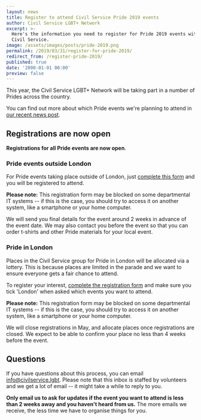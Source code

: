 ```yaml
---
layout: news
title: Register to attend Civil Service Pride 2019 events
author: Civil Service LGBT+ Network
excerpt: >-
  Here's the information you need to register for Pride 2019 events with the
  Civil Service.
image: /assets/images/posts/pride-2019.png
permalink: /2019/03/31/register-for-pride-2019/
redirect_from: /register-pride-2019/
published: true
date: '2000-01-01 00:00'
preview: false
---
```


This year, the Civil Service LGBT+ Network will be taking part in a number of Prides across the country. 

You can find out more about which Pride events we're planning to attend in [our recent news post](/2019/03/01/pride-2019-what-you-need-to-know/).

## Registrations are now open

**Registrations for all Pride events are now open**. 

### Pride events outside London 

For Pride events taking place outside of London, just [complete this form](https://forms.gle/23Trq8wuLa7VroJJ9) and you will be registered to attend.

**Please note:** This registration form may be blocked on some departmental IT systems -- if this is the case, you should try to access it on another system, like a smartphone or your home computer.

We will send you final details for the event around 2 weeks in advance of the event date. We may also contact you before the event so that you can order t-shirts and other Pride materials for your local event.

### Pride in London

Places in the Civil Service group for Pride in London will be allocated via a lottery. This is because places are limited in the parade and we want to ensure everyone gets a fair chance to attend.

To register your interest, [complete the registration form](https://forms.gle/23Trq8wuLa7VroJJ9) and make sure you tick 'London' when asked which events you want to attend.

**Please note:** This registration form may be blocked on some departmental IT systems -- if this is the case, you should try to access it on another system, like a smartphone or your home computer.

We will close registrations in May, and allocate places once registrations are closed. We expect to be able to confirm your place no less than 4 weeks before the event.

## Questions

If you have questions about this process, you can email <info@civilservice.lgbt>. Please note that this inbox is staffed by volunteers and we get a lot of email -- it might take a while to reply to you.

**Only email us to ask for updates if the event you want to attend is less than 2 weeks away and you haven't heard from us.** The more emails we receive, the less time we have to organise things for you.
